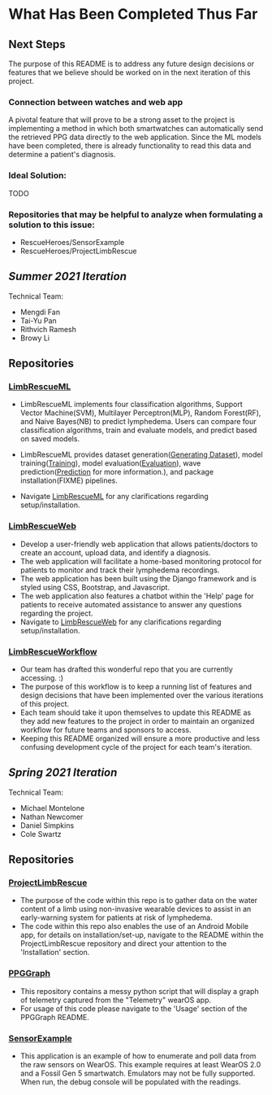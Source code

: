 # What Has Been Completed Thus Far

## Next Steps
The purpose of this README is to address any future design decisions or features that we believe should be worked on in the next iteration of this project.

### Connection between watches and web app
A pivotal feature that will prove to be a strong asset to the project is implementing a method in which both smartwatches can automatically send the retrieved PPG data directly to the web application. Since the ML models have been completed, there is already functionality to read this data and determine a patient's diagnosis. 

### Ideal Solution:
TODO

### Repositories that may be helpful to analyze when formulating a solution to this issue:
- RescueHeroes/SensorExample
- RescueHeroes/ProjectLimbRescue

## *Summer 2021 Iteration*

Technical Team:
-  Mengdi Fan 
-  Tai-Yu Pan
-  Rithvich Ramesh
-  Browy Li

## Repositories
### [LimbRescueML](https://github.com/Rescue-Heroes/LimbRescueML)
- LimbRescueML implements four classification algorithms, Support Vector Machine(SVM), Multilayer Perceptron(MLP), Random Forest(RF), and Naive Bayes(NB) to predict lymphedema. Users can compare four classification algorithms, train and evaluate models, and predict based on saved models.
- LimbRescueML provides dataset generation([Generating Dataset](https://github.com/Rescue-Heroes/LimbRescueML#getting-started)), model training([Training](https://github.com/Rescue-Heroes/LimbRescueML#training)), model evaluation([Evaluation](https://github.com/Rescue-Heroes/LimbRescueML/blob/main/docs/evaluation.md)), wave prediction([Prediction](https://github.com/Rescue-Heroes/LimbRescueML/blob/main/docs/prediction.md) for more information.), and package installation(FIXME) pipelines.

- Navigate [LimbRescueML](https://github.com/Rescue-Heroes/LimbRescueML) for any clarifications regarding setup/installation.

### [LimbRescueWeb](https://github.com/Rescue-Heroes/LimbRescueWeb)
- Develop a user-friendly web application that allows patients/doctors to create an account, upload data, and identify a diagnosis. 
- The web application will facilitate a home-based monitoring protocol for patients to monitor and track their lymphedema recordings.
- The web application has been built using the Django framework and is styled using CSS, Bootstrap, and Javascript. 
- The web application also features a chatbot within the 'Help' page for patients to receive automated assistance to answer any questions regarding the project.
- Navigate to [LimbRescueWeb](https://github.com/Rescue-Heroes/LimbRescueWeb) for any clarifications regarding setup/installation.

### [LimbRescueWorkflow](https://github.com/Rescue-Heroes/LimbRescueWorkflow)
- Our team has drafted this wonderful repo that you are currently accessing. :)
- The purpose of this workflow is to keep a running list of features and design decisions that have been implemented over the various iterations of this project.
- Each team should take it upon themselves to update this README as they add new features to the project in order to maintain an organized workflow for future teams and sponsors to access. 
- Keeping this README organized will ensure a more productive and less confusing development cycle of the project for each team's iteration.

## *Spring 2021 Iteration*

Technical Team:
-  Michael Montelone
-  Nathan Newcomer
-  Daniel Simpkins
-  Cole Swartz

## Repositories
### [ProjectLimbRescue](https://github.com/Rescue-Heroes/ProjectLimbRescue)
- The purpose of the code within this repo is to gather data on the water content of a limb using non-invasive wearable devices to assist in an early-warning system for patients at risk of lymphedema.
- The code within this repo also enables the use of an Android Mobile app, for details on installation/set-up, navigate to the README within the ProjectLimbRescue repository and direct your attention to the 'Installation' section.

### [PPGGraph](https://github.com/Rescue-Heroes/PPGGraph)
- This repository contains a messy python script that will display a graph of telemetry captured from the "Telemetry" wearOS app.
- For usage of this code please navigate to the 'Usage' section of the PPGGraph README.

### [SensorExample](https://github.com/Rescue-Heroes/SensorExample)
- This application is an example of how to enumerate and poll data from the raw sensors on WearOS. This example requires at least WearOS 2.0 and a Fossil Gen 5 smartwatch. Emulators may not be fully supported. When run, the debug console will be populated with the readings.

